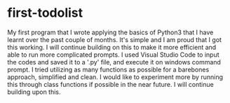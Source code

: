 # first-todolist
My first program that I wrote applying the basics of Python3 that I have learnt over the past couple of months. It's simple and I am proud that I got this working. I will continue building on this to make it more efficient and able to run more complicated prompts.
I used Visual Studio Code to input the codes and saved it to a '.py' file, and execute it on windows command prompt.
I tried utilizing as many functions as possible for a barebones approach, simplified and clean.
I would like to experiment more by running this through class functions if possible in the near future. I will continue building upon this.

